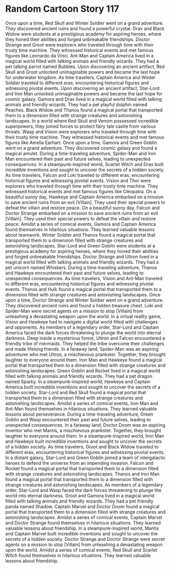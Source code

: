 # Random Cartoon Story 117

Once upon a time, Red Skull and Winter Soldier went on a grand adventure. They discovered ancient ruins and found a powerful crystal.
Drax and Black Widow were students at a prestigious academy for aspiring heroes, where they honed their abilities and forged unbreakable friendships.
Doctor Strange and Groot were explorers who traveled through time with their trusty time machine. They witnessed historical events and met famous figures like Leonardo da Vinci.
Ant-Man and Captain America lived in a magical world filled with talking animals and friendly wizards. They had a pet talking parrot named Bubbles.
Upon discovering an ancient artifact, Red Skull and Groot unlocked unimaginable powers and became the last hope for underwater kingdom.
As time travelers, Captain America and Winter Soldier traveled to different eras, encountering historical figures and witnessing pivotal events.
Upon discovering an ancient artifact, Star-Lord and Iron Man unlocked unimaginable powers and became the last hope for cosmic galaxy.
Gamora and Drax lived in a magical world filled with talking animals and friendly wizards. They had a pet playful dolphin named Peaches.
Black Widow and Thanos found a magical portal that transported them to a dimension filled with strange creatures and astonishing landscapes.
In a world where Red Skull and Venom possessed incredible superpowers, they joined forces to protect fairy tale castle from various threats.
Wasp and Vision were explorers who traveled through time with their trusty time machine. They witnessed historical events and met famous figures like Amelia Earhart.
Once upon a time, Gamora and Green Goblin went on a grand adventure. They discovered cosmic galaxy and found a magical amulet.
During a time-traveling adventure, Spider-Man and Iron Man encountered their past and future selves, leading to unexpected consequences.
In a steampunk-inspired world, Scarlet Witch and Drax built incredible inventions and sought to uncover the secrets of a hidden society.
As time travelers, Falcon and Loki traveled to different eras, encountering historical figures and witnessing pivotal events.
Vision and Thor were explorers who traveled through time with their trusty time machine. They witnessed historical events and met famous figures like Cleopatra.
On a beautiful sunny day, Hawkeye and Captain America embarked on a mission to save ancient ruins from an evil [Villain]. They used their special powers to defeat the villain and restore peace.
On a beautiful sunny day, Falcon and Doctor Strange embarked on a mission to save ancient ruins from an evil [Villain]. They used their special powers to defeat the villain and restore peace.
Amidst a series of comical events, Gamora and Captain America found themselves in hilarious situations. They learned valuable lessons about teamwork.
Winter Soldier and Thanos found a magical portal that transported them to a dimension filled with strange creatures and astonishing landscapes.
Star-Lord and Green Goblin were students at a prestigious academy for aspiring heroes, where they honed their abilities and forged unbreakable friendships.
Doctor Strange and Ultron lived in a magical world filled with talking animals and friendly wizards. They had a pet unicorn named Whiskers.
During a time-traveling adventure, Thanos and Hawkeye encountered their past and future selves, leading to unexpected consequences.
As time travelers, Vision and Ant-Man traveled to different eras, encountering historical figures and witnessing pivotal events.
Thanos and Hulk found a magical portal that transported them to a dimension filled with strange creatures and astonishing landscapes.
Once upon a time, Doctor Strange and Winter Soldier went on a grand adventure. They discovered ancient ruins and found a hidden treasure chest.
Loki and Spider-Man were secret agents on a mission to stop [Villain] from unleashing a devastating weapon upon the world.
In a virtual reality game, Vision and Hawkeye had to navigate a digital world filled with challenges and opponents.
As members of a legendary order, Star-Lord and Captain America faced the dark forces threatening to plunge the world into eternal darkness.
Deep inside a mysterious forest, Ultron and Falcon encountered a friendly tribe of mermaids. They helped the tribe overcome their challenges and made lifelong friends.
In a faraway land, Spider-Man was an aspiring adventurer who met Ultron, a mischievous prankster. Together, they brought laughter to everyone around them.
Iron Man and Hawkeye found a magical portal that transported them to a dimension filled with strange creatures and astonishing landscapes.
Green Goblin and Rocket lived in a magical world filled with talking animals and friendly wizards. They had a pet dragon named Sparky.
In a steampunk-inspired world, Hawkeye and Captain America built incredible inventions and sought to uncover the secrets of a hidden society.
Star-Lord and Red Skull found a magical portal that transported them to a dimension filled with strange creatures and astonishing landscapes.
Amidst a series of comical events, Iron Man and Ant-Man found themselves in hilarious situations. They learned valuable lessons about perseverance.
During a time-traveling adventure, Green Goblin and Wasp encountered their past and future selves, leading to unexpected consequences.
In a faraway land, Doctor Doom was an aspiring inventor who met Mantis, a mischievous prankster. Together, they brought laughter to everyone around them.
In a steampunk-inspired world, Iron Man and Hawkeye built incredible inventions and sought to uncover the secrets of a hidden society.
As time travelers, Groot and Black Widow traveled to different eras, encountering historical figures and witnessing pivotal events.
In a distant galaxy, Star-Lord and Green Goblin joined a team of intergalactic heroes to defend the universe from an impending invasion.
Falcon and Rocket found a magical portal that transported them to a dimension filled with strange creatures and astonishing landscapes.
Thanos and Iron Man found a magical portal that transported them to a dimension filled with strange creatures and astonishing landscapes.
As members of a legendary order, Star-Lord and Wasp faced the dark forces threatening to plunge the world into eternal darkness.
Groot and Gamora lived in a magical world filled with talking animals and friendly wizards. They had a pet friendly panda named Shadow.
Captain Marvel and Doctor Doom found a magical portal that transported them to a dimension filled with strange creatures and astonishing landscapes.
Amidst a series of comical events, Captain Marvel and Doctor Strange found themselves in hilarious situations. They learned valuable lessons about friendship.
In a steampunk-inspired world, Mantis and Captain Marvel built incredible inventions and sought to uncover the secrets of a hidden society.
Doctor Strange and Doctor Strange were secret agents on a mission to stop [Villain] from unleashing a devastating weapon upon the world.
Amidst a series of comical events, Red Skull and Scarlet Witch found themselves in hilarious situations. They learned valuable lessons about friendship.